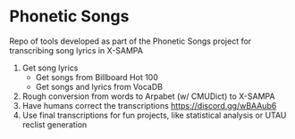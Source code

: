 # Phonetic Songs
Repo of tools developed as part of the Phonetic Songs project for transcribing song lyrics in X-SAMPA

1. Get song lyrics
    * Get songs from Billboard Hot 100
    * Get songs and lyrics from VocaDB
2. Rough conversion from words to Arpabet (w/ CMUDict) to X-SAMPA
3. Have humans correct the transcriptions https://discord.gg/wBAAub6
4. Use final transcriptions for fun projects, like statistical analysis or UTAU reclist generation
